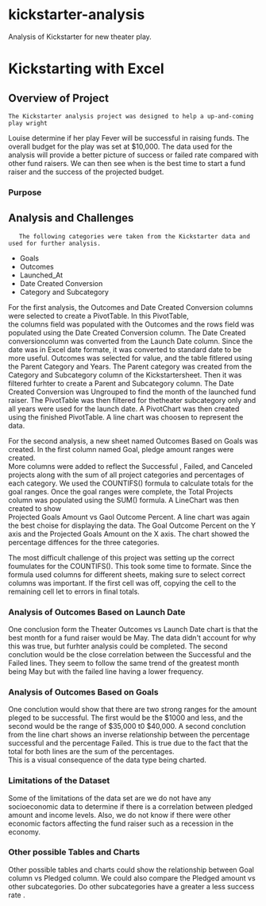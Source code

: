 # kickstarter-analysis
Analysis of Kickstarter for new theater play.
# Kickstarting with Excel

## Overview of Project  
    The Kickstarter analysis project was designed to help a up-and-coming play wright 
Louise determine if her play Fever will be successful in raising funds.   The overall 
budget for the play was set at $10,000.   The data used for the analysis will provide a 
better picture of success or failed rate compared with other fund raisers.   We can then 
see when is the best time to start a fund raiser and the success of the projected budget.
### Purpose

## Analysis and Challenges
       The following categories were taken from the Kickstarter data and used for further analysis.

* Goals
* Outcomes
* Launched_At
* Date Created Conversion
* Category and Subcategory

For the first analysis, the Outcomes and Date Created Conversion columns were selected to create a PivotTable.   In this PivotTable,  
the columns field was populated with the Outcomes and the rows field was populated using the Date Created Conversion column. The Date 
Created conversioncolumn was converted from the Launch Date column. Since the date was in Excel date formate, it was converted to 
standard date to be more useful.   Outcomes was selected for value, and the table fitlered using the Parent Category and Years.   The 
Parent category was created from the Category and Subcategory column of the Kickstartersheet. Then it was filtered furhter to create a 
Parent and Subcategory column.    The Date Created Conversion was Ungrouped to find the month of the launched fund raiser.  The PivotTable
was then filtered for thetheater subcategory only and all years were used for the launch date.   A PivotChart was then created using the 
finished PivotTable.  A line chart was choosen to represent the data.   


For the second analysis, a new sheet named Outcomes Based on Goals was created.   In the first column named Goal, pledge amount ranges were created.  
More columns were added to reflect the  Successful , Failed, and Canceled projects along with the sum of all project categories
and percentages of each category.   We used the COUNTIFS() formula to calculate totals for the goal ranges.   Once the 
goal ranges were complete, the Total Projects column was  populated using the SUM() formula.  A LineChart was then created to show  
Projected Goals Amount vs Gaol Outcome Percent.   A line chart was again the best choise for displaying the data.  The Goal Outcome Percent on the Y axis 
and the Projected Goals Amount on the X axis.   The chart showed the percentage diffences for the three categories.

The most difficult challenge of this project was setting up the correct foumulates for the COUNTIFS().   This took some time to formate. 
Since the formula used columns for different sheets, making sure to select correct columns was important.   If the first cell was off, 
copying the cell to the remaining cell let to errors in final totals.

     


### Analysis of Outcomes Based on Launch Date
 One conclusion form the Theater Outcomes vs Launch Date chart is that the best month for a fund raiser would be May.   The data didn't 
 account for why this was true, but furhter analysis could be completed.  The second conclution would be the close correlation between the 
 Successful and the Failed lines.   They seem to follow the same trend of the greatest month being May but with the failed line having a 
 lower frequency.   
 

### Analysis of Outcomes Based on Goals
One conclution would show that there are two strong ranges for the amount pleged to be successful.   The first would be the $1000 and less,
and the second would be the range of $35,000 t0 $40,000.   A second conclution from the line chart shows an inverse relationship between the
percentage successful and the percentage Failed.   This is true due to the fact that the total for both lines are the sum of the percentages.  
This is a visual consequence of the data type being charted.  

### Limitations of the Dataset
Some of the limitations of the data set are we do not have any socioeconomic data to determine if there is a correlation between pledged amount
and income levels.   Also, we do not know if there were other economic factors affecting the fund raiser such as a recession in the economy.
### Other possible Tables and Charts
Other possible tables and charts could show the relationship between Goal column vs Pledged column.   We could also compare the Pledged amount vs
other subcategories.   Do other subcategories have a greater a less success rate .
